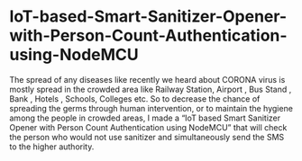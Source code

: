 # IoT-based-Smart-Sanitizer-Opener-with-Person-Count-Authentication-using-NodeMCU
The spread of any diseases like recently we heard about CORONA virus is mostly spread in the crowded area like Railway Station, Airport , Bus Stand , Bank , Hotels , Schools,  Colleges etc. So to decrease the chance of spreading the germs through human intervention, or to maintain the hygiene among the people in crowded areas,  I made a “IoT based Smart Sanitizer Opener with Person Count Authentication using NodeMCU” that will check the person who would not use sanitizer and simultaneously send the SMS to the higher authority.

